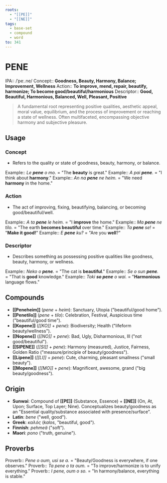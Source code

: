 ```yaml
---
roots:
  - "[[PE]]"
  - "[[NE]]"
tags:
  - base-set
  - compound
  - word
to: 341
---
```

# PENE

IPA::				/ˈpeː.ne/
Concept::		**Goodness, Beauty, Harmony, Balance; Improvement, Wellness**
Action::		**To improve, mend, repair, beautify, harmonize; To become good/beautiful/harmonious**
Descriptor::	**Good, Beautiful, Harmonious, Balanced, Well, Pleasant, Positive**

> A fundamental root representing positive qualities, aesthetic appeal, moral value, equilibrium, and the process of improvement or reaching a state of wellness. Often multifaceted, encompassing objective harmony and subjective pleasure.

## Usage

### Concept
*   Refers to the quality or state of goodness, beauty, harmony, or balance.

Example::   *Le **pene** o mo.* = "The **beauty** is great."
Example::   *A pai **pene**.* = "I think about **harmony**."
Example::   *An na **pene** ne heim.* = "We need **harmony** in the home."

### Action
*   The act of improving, fixing, beautifying, balancing, or becoming good/beautiful/well.

Example::   *A ta **pene** le heim.* = "I **improve** the home."
Example::   *Ma **pene** ne tilo.* = "The earth **becomes beautiful** over time."
Example::   *Ta **pene** se!* = "**Make it good!**"
Example::   *E **pene** ku?* = "Are you **well**?"

### Descriptor
*   Describes something as possessing positive qualities like goodness, beauty, harmony, or wellness.

Example::   *Neko o **pene**.* = "The cat is **beautiful**."
Example::   *Se o sun **pene**.* = "That is **good** knowledge."
Example::   *Toki **so pene** o wai.* = "**Harmonious** language flows."

## Compounds
*   **[[Peneheim]]** (*pene* + *heim*): Sanctuary, Utopia ("beautiful/good home").
*   **[[Penetilo]]** (*pene* + *tilo*): Celebration, Festival, Auspicious time ("beautiful/good time").
*   **[[Kopene]]** (*[[KO]]* + *pene*): Biodiversity; Health ("lifeform beauty/wellness").
*   **[[Nopene]]** (*[[NO]]* + *pene*): Bad, Ugly, Disharmonious, Ill ("not good/beautiful").
*   **[[SIPENE]]** (*[[SI]]* + *pene*): Harmony (measured), Justice, Fairness, Golden Ratio ("measure/principle of beauty/goodness").
*   **[[Lipene]]** (*[[LI]]* + *pene*): Cute, charming, pleasant smallness ("small beauty").
*   **[[Mopene]]** (*[[MO]]* + *pene*): Magnificent, awesome, grand ("big beauty/goodness").

## Origin
* **Sunwai**: Compound of **[[PE]]** (Substance, Essence) + **[[NE]]** (On, At, Upon; Surface, Top Layer; Nine). Conceptualizes beauty/goodness as an "Essential quality/substance associated with presence/surface".
* **Latin**: *bene* ("well, good").
* **Greek**: *καλός* (*kalos*, "beautiful, good").
* **Finnish**: *pehmeä* ("soft").
* **Maori**: *pono* ("truth, genuine").

## Proverbs
Proverb:: *Pene o oum, usi se a.* = "Beauty/Goodness is everywhere, if one observes."
Proverb:: *Ta pene o ta oum.* = "To improve/harmonize is to unify everything."
Proverb:: *I pene, oum o so.* = "In harmony/balance, everything is stable."